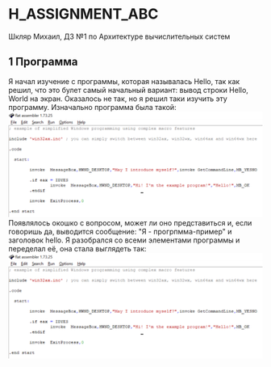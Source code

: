 # H_ASSIGNMENT_ABC
Шкляр Михаил, ДЗ №1 по Архитектуре вычислительных систем
## 1 Программа
Я начал изучение с программы, которая называлась Hello, так как решил, что это булет самый начальный вариант:
вывод строки Hello, World на экран. Оказалось не так, но я решил таки изучить эту программу.
Изначально программа была такой:
![Image alt](./image.png)
Появлялось окошко с вопросом, может ли оно представиться и, если говоришь да, выводится сообщение: "Я - прогрпмма-пример" и заголовок hello.
Я разобрался со всеми элементами программы и переделал её, она стала выглядеть так:
![Image alt](./image.png)
